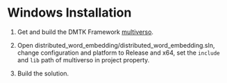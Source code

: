 # Windows Installation

1. Get and build the DMTK Framework [multiverso](https://github.com/Microsoft/multiverso.git).

2. Open distributed_word_embedding/distributed_word_embedding.sln, change configuration and platform to Release and x64, set the ```include``` and ```lib``` path of multiverso in project property. 

3. Build the solution.
